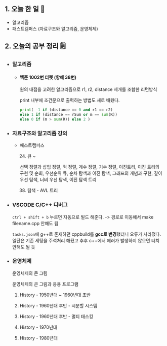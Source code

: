 <!-- 20210824 화 -->
<!--  




-->

## 1. 오늘 한 일 📅

*   알고리즘
*   패스트캠퍼스 (자료구조와 알고리즘, 운영체제)

## 2. 오늘의 공부 정리 🗒️

-   ### 알고리즘

    *   #### 백준 1002번 터렛 (항해 38번)

        원의 내접을 고려한 알고리즘으로 r1, r2, distance 세개를 조합한 리턴방식

        print 내부에 조건문으로 출력하는 방법도 새로 배웠다.

        ```python
        print( -1 if (distance == 0 and r1 == r2)
        else 1 if (distance == rSum or m == sum(R))
        else 0 if (m > sum(R)) else 2 )
        ```

-   ### 자료구조와 알고리즘 강의

    *   패스트캠퍼스

        24) 큐 ~

        선택 정렬과 삽입 정렬, 퀵 정렬, 계수 정렬, 기수 정렬, 이진트리, 이진 트리의 구현 및 순회, 우선순위 큐, 순차 탐색과 이진 탐색, 그래프의 개념과 구현, 깊이 우선 탐색, 너비 우선 탐색, 이진 탐색 트리
    
        38) 탐색 - AVL 트리

*   ### VSCODE C/C++ 디버그

    `ctrl + shift + b` 누르면 자동으로 빌드 해준다. -> 경로로 이동해서 make filename.cpp 안해도 됨

    `tasks.json`에 g++로 존재하던 cppbuild를  **gcc로 변경**했더니 오류가 사라졌다. 일단은 기존 세팅을 주석처리 해뒀고 추후 c++에서 에러가 발생하지 않으면 터치 안해도 될 듯

*   ### 운영체제

    운영체제의 큰 그림

    운영체제의 큰 그림과 응용 프로그램

    01) History - 1950년대 ~ 1960년대 초반

    02) History - 1960년대 후반 - 시분할 시스템

    03) History - 1960년대 후반 - 멀티 태스킹

    04) History - 1970년대

    05) History - 1980년대